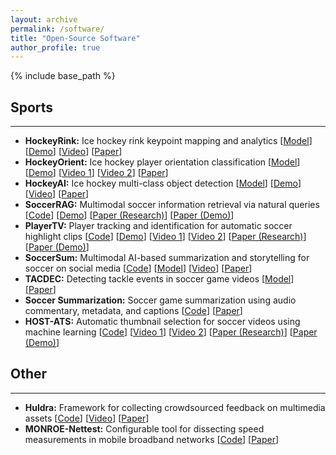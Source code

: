 ```yaml
---
layout: archive
permalink: /software/
title: "Open-Source Software"
author_profile: true
---
```


{% include base_path %}


## Sports
---

- **HockeyRink:** Ice hockey rink keypoint mapping and analytics [[Model](https://huggingface.co/SimulaMet-HOST/HockeyRink)] [[Demo](https://huggingface.co/spaces/SimulaMet-HOST/HockeyRink)] [[Video](https://www.youtube.com/watch?v=JCnX4N4fi8I)] [[Paper](https://doi.org/10.1145/3712676.3718338)]
- **HockeyOrient:** Ice hockey player orientation classification [[Model](https://huggingface.co/SimulaMet-HOST/HockeyOrient)] [[Demo](https://huggingface.co/spaces/SimulaMet-HOST/HockeyOrient)] [[Video 1](https://www.youtube.com/watch?v=ibWJtXZIsM8)] [[Video 2](https://www.youtube.com/watch?v=BZncfkbXp8k)] [[Paper](https://doi.org/10.1145/3712676.3718342)]
- **HockeyAI:** Ice hockey multi-class object detection [[Model](https://huggingface.co/SimulaMet-HOST/HockeyAI)] [[Demo](https://huggingface.co/spaces/SimulaMet-HOST/HockeyAI)] [[Video](https://www.youtube.com/watch?v=KYnvicVUtOc)] [[Paper](https://doi.org/10.1145/3712676.3718335)]
- **SoccerRAG:** Multimodal soccer information retrieval via natural queries [[Code](https://github.com/simula/soccer-rag)] [[Demo](https://huggingface.co/spaces/SimulaMet-HOST/SoccerRAG)] [[Paper (Research)](https://doi.org/10.1109/CBMI62980.2024.10859209)] [[Paper (Demo)](https://doi.org/10.1109/CBMI62980.2024.10859233)] 
- **PlayerTV:** Player tracking and identification for automatic soccer highlight clips [[Code](https://github.com/simula/PlayerTV)] [[Demo](https://huggingface.co/spaces/SimulaMet-HOST/PlayerTV)] [[Video 1](https://www.youtube.com/watch?v=UZVfGs0r558)] [[Video 2](https://www.youtube.com/watch?v=ol8kSMyOy18)] [[Paper (Research)](https://doi.org/10.1109/ISM63611.2024.00019)] [[Paper (Demo)](https://doi.org/10.1109/CBMI62980.2024.10859224)]
- **SoccerSum:** Multimodal AI-based summarization and storytelling for soccer on social media [[Code](https://github.com/simula/SoccerSum)] [[Model](https://huggingface.co/SimulaMet-HOST/SoccerSum)] [[Video](https://www.youtube.com/watch?v=za4VIi2ARXY)] [[Paper](https://doi.org/10.1145/3625468.3652197)]
- **TACDEC:** Detecting tackle events in soccer game videos [[Model](https://huggingface.co/SimulaMet-HOST/TACDEC-model)] [[Paper](https://doi.org/10.1145/3625468.3652166)]
- **Soccer Summarization:** Soccer game summarization using audio commentary, metadata, and captions [[Code](https://github.com/simula/soccer-summarization)] [[Paper](https://doi.org/10.1145/3552463.3557019)]
- **HOST-ATS:** Automatic thumbnail selection for soccer videos using machine learning [[Code](https://github.com/simula/host-ats)] [[Video 1](https://www.youtube.com/watch?v=HHMCdMucorI)] [[Video 2](https://www.youtube.com/watch?v=VZQaEy2VauQ)] [[Paper (Research)](https://doi.org/10.1145/3524273.3528182)] [[Paper (Demo)](https://doi.org/10.1145/3524273.3532908)]



## Other
---

- **Huldra:** Framework for collecting crowdsourced feedback on multimedia assets [[Code](https://github.com/simula/huldra)] [[Video](https://www.youtube.com/watch?v=JJ8uc5gReko)] [[Paper](https://doi.org/10.1145/3524273.3532887)]
- **MONROE-Nettest:** Configurable tool for dissecting speed measurements in mobile broadband networks [[Code](https://github.com/MONROE-PROJECT/Experiments/tree/master/experiments/nettest)] [[Paper](https://doi.org/10.1109/INFCOMW.2018.8406836)]

